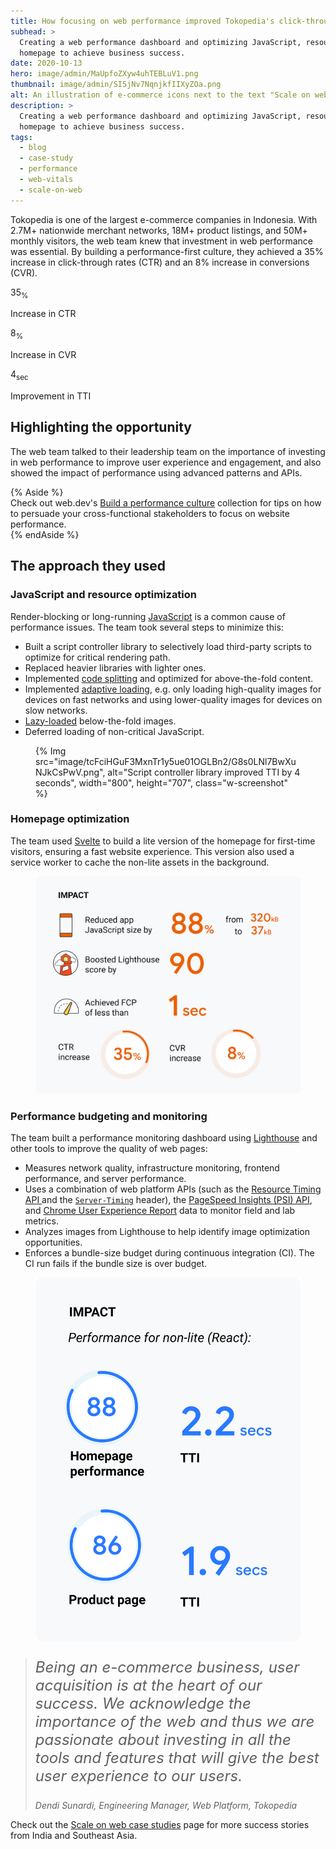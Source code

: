```yaml
---
title: How focusing on web performance improved Tokopedia's click-through rate by 35%
subhead: >
  Creating a web performance dashboard and optimizing JavaScript, resources, and the
  homepage to achieve business success.
date: 2020-10-13
hero: image/admin/MaUpfoZXyw4uhTEBLuV1.png
thumbnail: image/admin/SI5jNv7NqnjkfIIXyZOa.png
alt: An illustration of e-commerce icons next to the text "Scale on web"
description: >
  Creating a web performance dashboard and optimizing JavaScript, resources, and the
  homepage to achieve business success.
tags:
  - blog
  - case-study
  - performance
  - web-vitals
  - scale-on-web
---
```


Tokopedia is one of the largest e-commerce companies in Indonesia. With 2.7M+ nationwide merchant
networks, 18M+ product listings, and 50M+ monthly visitors, the web team knew  that investment in
web performance was essential. By building a performance-first culture, they achieved a 35% increase
in click-through rates (CTR) and an 8% increase in conversions (CVR). 

<div class="w-stats">  
  <div class="w-stat">  
    <p class="w-stat__figure">35<sub class="w-stat__sub">%</sub></p>  
    <p class="w-stat__desc">Increase in CTR</p>  
  </div>  
  <div class="w-stat">  
    <p class="w-stat__figure">8<sub class="w-stat__sub">%</sub></p>  
    <p class="w-stat__desc">Increase in CVR</p>  
  </div>  
  <div class="w-stat">  
    <p class="w-stat__figure">4<sub class="w-stat__sub">sec</sub></p>  
    <p class="w-stat__desc">Improvement in TTI</p>  
  </div>  
</div>

## Highlighting the opportunity

The web team talked to their leadership team on the importance of investing in web performance to
improve user experience and engagement, and also showed the impact of performance using advanced
patterns and APIs. 

{% Aside %}  
Check out web.dev's [Build a performance culture](https://web.dev/fast/#build-a-performance-culture)
collection for tips on how to persuade your cross-functional stakeholders to focus on website
performance.  
{% endAside %}

## The approach they used

### JavaScript and resource optimization

<div class="w-columns">
  <div>
    <p>
      Render-blocking or long-running <a href="/fast/#optimize-your-javascript">JavaScript</a>
      is a common cause of performance issues. The team took several steps to minimize this:
    </p>
    <ul>
      <li>
        Built a script controller library to selectively load third-party scripts to optimize for
        critical rendering path.
      </li>
      <li>
        Replaced heavier libraries with lighter ones.
      </li>
      <li>
        Implemented <a href="/reduce-javascript-payloads-with-code-splitting/">code splitting</a>
        and optimized for above-the-fold content.
      </li>
      <li>
        Implemented <a href="/adaptive-loading-cds-2019/">adaptive loading</a>, e.g. only
        loading high-quality images for devices on fast networks and using lower-quality images for
        devices on slow networks.
      </li>
      <li>
        <a href="/lazy-loading-images/">Lazy-loaded</a> below-the-fold images.
      </li>
      <li>
        Deferred loading of non-critical JavaScript.
      </li>
    </ul>
  </div>
  <figure class="w-figure">
    {% Img src="image/tcFciHGuF3MxnTr1y5ue01OGLBn2/G8s0LNl7BwXuNJkCsPwV.png", alt="Script controller library improved TTI by 4 seconds", width="800", height="707", class="w-screenshot" %}
  </figure>
</div>

### Homepage optimization

<div class="w-columns">
  <p>
    The team used <a href="https://svelte.dev/">Svelte</a> to build a lite version of the homepage
    for first-time visitors, ensuring a fast website experience. This version also used a service
    worker to cache the non-lite assets in the background.
  </p>
  <figure class="w-figure">
    <img class="w-screenshot" 
        src="homepage.png" 
        alt="Reduced app JavaScript size by 88% (from 320 KB to 37 KB).
             Boosted Lighthouse score by 90 points.
             Achieved FCP of less than 1 second.
             35% CTR increase. 8% CVR increase.">
  </figure>
</div>

### Performance budgeting and monitoring

<div class="w-columns">
  <div>
    <p>
      The team built a performance monitoring dashboard using
      <a href="/lighthouse-whats-new-6.0/">Lighthouse</a>
      and other tools to improve the quality of web pages:
    </p>
    <ul>
      <li>
        Measures network quality, infrastructure monitoring, frontend performance, and server
        performance.
      </li>
      <li>
        Uses a combination of web platform APIs (such as the
        <a href="https://developer.mozilla.org/en-US/docs/Web/API/Resource_Timing_API/Using_the_Resource_Timing_API">
          Resource Timing API
        </a> and the
        <code><a href="https://developer.mozilla.org/en-US/docs/Web/HTTP/Headers/Server-Timing">Server-Timing</a></code>
        header), the <a href="https://developers.google.com/speed/docs/insights/v5/get-started">
          PageSpeed Insights (PSI) API</a>, and
        <a href="https://developers.google.com/web/tools/chrome-user-experience-report">
          Chrome User Experience Report</a> data to monitor field and lab metrics.
      </li>
      <li>
        Analyzes images from Lighthouse to help identify image optimization opportunities.
      </li>
      <li>
        Enforces a bundle-size budget during continuous integration (CI). The CI run fails if the
        bundle size is over budget.
      </li>
    </ul>
  </div>
  <figure class="w-figure">
    <img class="w-screenshot" 
        src="tti.png" 
        alt="2.2 second TTI score on the homepage (Lighthouse score: 88).
             1.9 second TTI score on product pages (Lighthouse score: 86).">
  </figure>
</div>

<blockquote>
  <p style="font-style: italic; font-size: 1.5rem;">
    Being an e-commerce business, user acquisition is at the heart of our success. We acknowledge
    the importance of the web and thus we are passionate about investing in all  
    the tools and features that will give the best user experience to our users.
  </p>
  <cite>Dendi Sunardi, Engineering Manager, Web Platform, Tokopedia</cite>
</blockquote>

Check out the [Scale on web case studies](/scale-on-web) page for more success
stories from India and Southeast Asia.